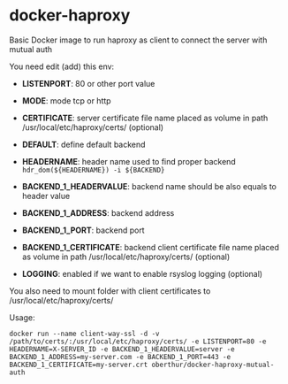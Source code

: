 # docker-haproxy
Basic Docker image to run haproxy as client to connect the server with mutual auth

You need edit (add) this env:
- **LISTENPORT**: 80 or other port value
- **MODE**: mode tcp or http
- **CERTIFICATE**: server certificate file name placed as volume in path /usr/local/etc/haproxy/certs/ (optional)
- **DEFAULT**: define default backend

- **HEADERNAME**: header name used to find proper backend ```hdr_dom(${HEADERNAME}) -i ${BACKEND}```
- **BACKEND_1_HEADERVALUE**: backend name should be also equals to header value
- **BACKEND_1_ADDRESS**: backend address
- **BACKEND_1_PORT**: backend port
- **BACKEND_1_CERTIFICATE**: backend client certificate file name placed as volume in path /usr/local/etc/haproxy/certs/ (optional)
- **LOGGING**: enabled if we want to enable rsyslog logging (optional)

You also need to mount folder with client certificates to /usr/local/etc/haproxy/certs/

Usage: 
```
docker run --name client-way-ssl -d -v /path/to/certs/:/usr/local/etc/haproxy/certs/ -e LISTENPORT=80 -e HEADERNAME=X-SERVER_ID -e BACKEND_1_HEADERVALUE=server -e BACKEND_1_ADDRESS=my-server.com -e BACKEND_1_PORT=443 -e BACKEND_1_CERTIFICATE=my-server.crt oberthur/docker-haproxy-mutual-auth
```
